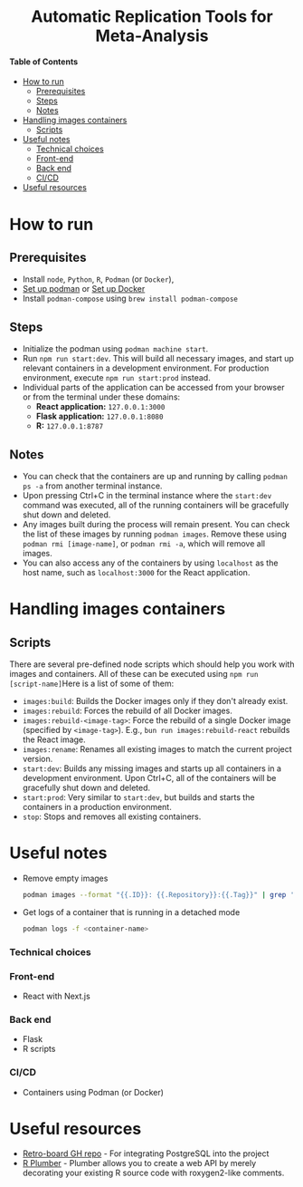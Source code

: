 <div align="center">
    <h1>
        <!-- <a href="https://link-here"> -->
        Automatic Replication Tools for Meta-Analysis
        <!-- </a> -->
    </h1>
</div>


#### Table of Contents
- [How to run](#how-to-run)
  - [Prerequisites](#prerequisites)
  - [Steps](#steps)
  - [Notes](#notes)
- [Handling images containers](#handling-images-containers)
  - [Scripts](#scripts)
- [Useful notes](#useful-notes)
    - [Technical choices](#technical-choices)
    - [Front-end](#front-end)
    - [Back end](#back-end)
    - [CI/CD](#cicd)
- [Useful resources](#useful-resources)

# How to run

## Prerequisites

- Install `node`, `Python`, `R`, `Podman` (or `Docker`),
- [Set up podman](https://podman.io/docs/installation) or [Set up Docker](https://docs.docker.com/engine/install/)
- Install `podman-compose` using `brew install podman-compose`

## Steps

- Initialize the podman using `podman machine start`.
- Run `npm run start:dev`. This will build all necessary images, and start up relevant containers in a development environment. For production environment, execute `npm run start:prod` instead.
- Individual parts of the application can be accessed from your browser or from the terminal under these domains:
  - **React application:** `127.0.0.1:3000`
  - **Flask application:** `127.0.0.1:8080`
  - **R:** `127.0.0.1:8787`
  
## Notes

- You can check that the containers are up and running by calling `podman ps -a` from another terminal instance.
- Upon pressing Ctrl+C in the terminal instance where the `start:dev` command was executed, all of the running containers will be gracefully shut down and deleted.
- Any images built during the process will remain present. You can check the list of these images by running `podman images`. Remove these using `podman rmi [image-name]`, or `podman rmi -a`, which will remove all images.
- You can also access any of the containers by using `localhost` as the host name, such as `localhost:3000` for the React application.

# Handling images containers

## Scripts

There are several pre-defined node scripts which should help you work with images and containers. All of these can be executed using `npm run [script-name]`Here is a list of some of them:

- `images:build`: Builds the Docker images only if they don't already exist.
- `images:rebuild`: Forces the rebuild of all Docker images.
- `images:rebuild-<image-tag>`: Force the rebuild of a single Docker image (specified by `<image-tag>`). E.g., `bun run images:rebuild-react` rebuilds the React image.
- `images:rename`: Renames all existing images to match the current project version.
- `start:dev`: Builds any missing images and starts up all containers in a development environment. Upon Ctrl+C, all of the containers will be gracefully shut down and deleted.
- `start:prod`: Very similar to `start:dev`, but builds and starts the containers in a production environment.
- `stop`: Stops and removes all existing containers.

# Useful notes

- Remove empty images

  ```bash
  podman images --format "{{.ID}}: {{.Repository}}:{{.Tag}}" | grep '<none>' | awk -F: '{print $1}' | xargs -I {} podman rmi {}
  ```

- Get logs of a container that is running in a detached mode

  ```bash
  podman logs -f <container-name>
  ```

### Technical choices

### Front-end

- React with Next.js

### Back end

- Flask
- R scripts

### CI/CD

- Containers using Podman (or Docker)

# Useful resources

- [Retro-board GH repo](https://github.com/antoinejaussoin/retro-board/blob/develop/docker-compose.yml) - For integrating PostgreSQL into the project
- [R Plumber](https://github.com/rstudio/cheatsheets/blob/main/plumber.pdf) - Plumber allows you to create a web API by merely decorating your existing R source code with roxygen2-like comments. 